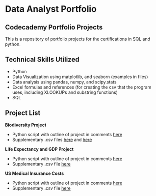 
# Data Analyst Portfolio

## Codecademy Portfolio Projects
This is a repository of portfolio projects for the certifications in SQL and python. 

## Technical Skills Utilized
* Python
* Data Visualization using matplotlib, and seaborn (examples in files) 
* Data analysis using pandas, numpy, and scipy.stats
* Excel formulas and references (for creating the csv that the program uses, including XLOOKUPs and substring functions)
* SQL

## Project List
**Biodiversity Project**
  + Python script with outline of project in comments [here](https://github.com/aadams10046/Codecademy-Certification-Projects/blob/main/BioDiversity.py)
  + Supplementary .csv files [here](https://github.com/aadams10046/Codecademy-Certification-Projects/blob/main/observations.csv) and [here](https://github.com/aadams10046/Codecademy-Certification-Projects/blob/main/species_info.csv)

**Life Expectancy and GDP Project** 
  + Python script with outline of project in comments [here](https://github.com/aadams10046/Codecademy-Certification-Projects/blob/main/Life_Expectancy_and_GDP.py)
  + Supplementary .csv file [here](https://github.com/aadams10046/Codecademy-Certification-Projects/blob/main/life_exp_gdp_data.csv)

**US Medical Insurance Costs**
  + Python script with outline of project in comments [here](https://github.com/aadams10046/Codecademy-Certification-Projects/blob/main/US_Medical_Insurance_Costs.py)
  + Supplementary .csv file [here](https://github.com/aadams10046/Codecademy-Certification-Projects/blob/main/insurance.csv)
